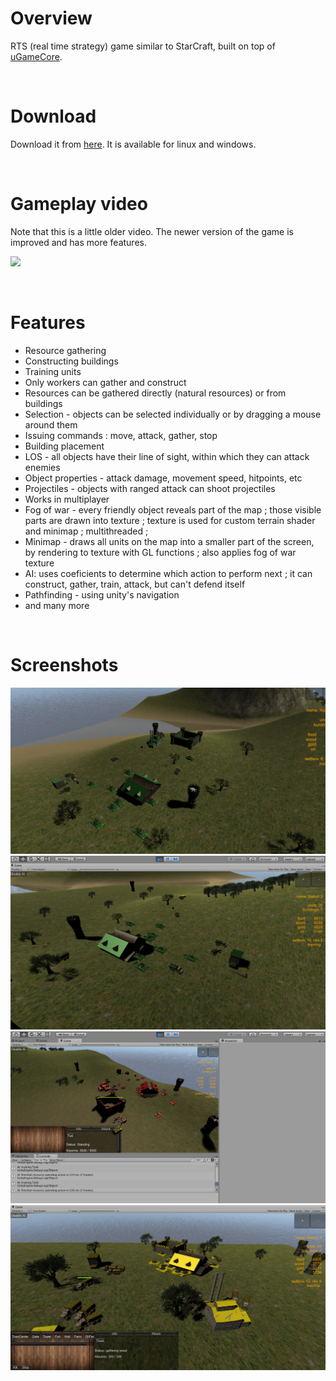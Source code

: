 # Overview

RTS (real time strategy) game similar to StarCraft, built on top of [uGameCore](https://github.com/in0finite/uGameCore).

<br/>

# Download

Download it from [here](https://drive.google.com/open?id=1ayVymOd0D9sjT7aw8YixeWvrMlJQrjSt). It is available for linux and windows.

<br/>

# Gameplay video

Note that this is a little older video. The newer version of the game is improved and has more features.

[![](https://img.youtube.com/vi/Gy9FvmrzrjY/0.jpg)](https://www.youtube.com/watch?v=Gy9FvmrzrjY)

<br/>

# Features

- Resource gathering
- Constructing buildings
- Training units
- Only workers can gather and construct
- Resources can be gathered directly (natural resources) or from buildings
- Selection - objects can be selected individually or by dragging a mouse around them
- Issuing commands : move, attack, gather, stop
- Building placement
- LOS - all objects have their line of sight, within which they can attack enemies
- Object properties - attack damage, movement speed, hitpoints, etc
- Projectiles - objects with ranged attack can shoot projectiles
- Works in multiplayer
- Fog of war - every friendly object reveals part of the map ; those visible parts are drawn into texture ; texture is used for custom terrain shader and minimap ; multithreaded ;
- Minimap - draws all units on the map into a smaller part of the screen, by rendering to texture with GL functions ; also applies fog of war texture
- AI: uses coeficients to determine which action to perform next ; it can construct, gather, train, attack, but can't defend itself
- Pathfinding - using unity's navigation
- and many more

<br/>

# Screenshots

![](screenshots/game1.png)
![](screenshots/game2.png)
![](screenshots/game3.png)
![](screenshots/game4.png)


